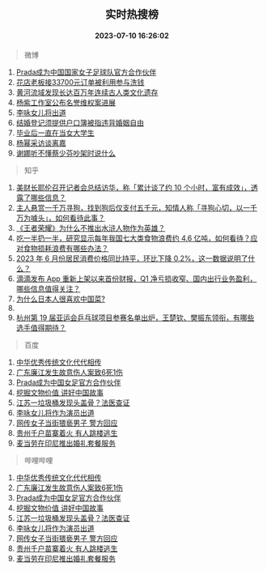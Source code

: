 <div align="center"><h2>实时热搜榜</h2><h4>2023-07-10 16:26:02</h4></div>

> 微博  

1. [Prada成为中国国家女子足球队官方合作伙伴](https://s.weibo.com/weibo?q=%23Prada%E6%88%90%E4%B8%BA%E4%B8%AD%E5%9B%BD%E5%9B%BD%E5%AE%B6%E5%A5%B3%E5%AD%90%E8%B6%B3%E7%90%83%E9%98%9F%E5%AE%98%E6%96%B9%E5%90%88%E4%BD%9C%E4%BC%99%E4%BC%B4%23&t=31&band_rank=1&Refer=top)<br />
2. [花店老板接33700元订单被利用参与洗钱](https://s.weibo.com/weibo?q=%23%E8%8A%B1%E5%BA%97%E8%80%81%E6%9D%BF%E6%8E%A533700%E5%85%83%E8%AE%A2%E5%8D%95%E8%A2%AB%E5%88%A9%E7%94%A8%E5%8F%82%E4%B8%8E%E6%B4%97%E9%92%B1%23&t=31&band_rank=2&Refer=top)<br />
3. [黄河流域发现长达百万年连续古人类文化遗存](https://s.weibo.com/weibo?q=%23%E9%BB%84%E6%B2%B3%E6%B5%81%E5%9F%9F%E5%8F%91%E7%8E%B0%E9%95%BF%E8%BE%BE%E7%99%BE%E4%B8%87%E5%B9%B4%E8%BF%9E%E7%BB%AD%E5%8F%A4%E4%BA%BA%E7%B1%BB%E6%96%87%E5%8C%96%E9%81%97%E5%AD%98%23&t=31&band_rank=3&Refer=top)<br />
4. [杨紫工作室公布名誉维权案进展](https://s.weibo.com/weibo?q=%23%E6%9D%A8%E7%B4%AB%E5%B7%A5%E4%BD%9C%E5%AE%A4%E5%85%AC%E5%B8%83%E5%90%8D%E8%AA%89%E7%BB%B4%E6%9D%83%E6%A1%88%E8%BF%9B%E5%B1%95%23&t=31&band_rank=4&Refer=top)<br />
5. [李咏女儿将出道](https://s.weibo.com/weibo?q=%E6%9D%8E%E5%92%8F%E5%A5%B3%E5%84%BF%E5%B0%86%E5%87%BA%E9%81%93&t=31&band_rank=5&Refer=top)<br />
6. [结婚登记须提供户口簿被指违背婚姻自由](https://s.weibo.com/weibo?q=%23%E7%BB%93%E5%A9%9A%E7%99%BB%E8%AE%B0%E9%A1%BB%E6%8F%90%E4%BE%9B%E6%88%B7%E5%8F%A3%E7%B0%BF%E8%A2%AB%E6%8C%87%E8%BF%9D%E8%83%8C%E5%A9%9A%E5%A7%BB%E8%87%AA%E7%94%B1%23&t=31&band_rank=6&Refer=top)<br />
7. [毕业后一直在当女大学生](https://s.weibo.com/weibo?q=%23%E6%AF%95%E4%B8%9A%E5%90%8E%E4%B8%80%E7%9B%B4%E5%9C%A8%E5%BD%93%E5%A5%B3%E5%A4%A7%E5%AD%A6%E7%94%9F%23&t=31&band_rank=7&Refer=top)<br />
8. [杨幂采访谈离嘉](https://s.weibo.com/weibo?q=%23%E6%9D%A8%E5%B9%82%E9%87%87%E8%AE%BF%E8%B0%88%E7%A6%BB%E5%98%89%23&t=31&band_rank=8&Refer=top)<br />
9. [谢娜听不懂蔡少芬吵架时说什么](https://s.weibo.com/weibo?q=%23%E8%B0%A2%E5%A8%9C%E5%90%AC%E4%B8%8D%E6%87%82%E8%94%A1%E5%B0%91%E8%8A%AC%E5%90%B5%E6%9E%B6%E6%97%B6%E8%AF%B4%E4%BB%80%E4%B9%88%23&t=31&band_rank=9&Refer=top)<br />

> 知乎  

1. [美财长耶伦召开记者会总结访华，称「累计谈了约 10 个小时，富有成效」，透露了哪些信息？](https://www.zhihu.com/question/611205658)<br />
2. [主人悬赏一千万寻狗，找到狗后仅支付五千元，知情人称「寻狗心切，以一千万为噱头」，如何看待此事？](https://www.zhihu.com/question/611291798)<br />
3. [《王者荣耀》为什么不推出水浒人物作为英雄？](https://www.zhihu.com/question/610339236)<br />
4. [吃一半扔一半，研究显示每年我国七大类食物浪费约 4.6 亿吨，如何看待？应对食物损耗浪费有哪些办法？](https://www.zhihu.com/question/610850189)<br />
5. [2023 年 6 月份居民消费价格同比持平，环比下降 0.2%，这一数据说明了什么？](https://www.zhihu.com/question/611291905)<br />
6. [滴滴发布 App 重新上架以来首份财报，Q1 净亏损收窄、国内出行业务盈利，哪些信息值得关注？](https://www.zhihu.com/question/611281492)<br />
7. [为什么日本人很喜欢中国菜?](https://www.zhihu.com/question/611148418)<br />
8. []()<br />
9. [杭州第 19 届亚运会乒乓球项目参赛名单出炉，王楚钦、樊振东领衔，有哪些选手值得期待？](https://www.zhihu.com/question/611305090)<br />

> 百度  

1. [中华优秀传统文化代代相传](https://www.baidu.com/s?wd=%E4%B8%AD%E5%8D%8E%E4%BC%98%E7%A7%80%E4%BC%A0%E7%BB%9F%E6%96%87%E5%8C%96%E4%BB%A3%E4%BB%A3%E7%9B%B8%E4%BC%A0&sa=fyb_news&rsv_dl=fyb_news)<br />
2. [广东廉江发生故意伤人案致6死1伤](https://www.baidu.com/s?wd=%E5%B9%BF%E4%B8%9C%E5%BB%89%E6%B1%9F%E5%8F%91%E7%94%9F%E6%95%85%E6%84%8F%E4%BC%A4%E4%BA%BA%E6%A1%88%E8%87%B46%E6%AD%BB1%E4%BC%A4&sa=fyb_news&rsv_dl=fyb_news)<br />
3. [Prada成为中国女足官方合作伙伴](https://www.baidu.com/s?wd=Prada%E6%88%90%E4%B8%BA%E4%B8%AD%E5%9B%BD%E5%A5%B3%E8%B6%B3%E5%AE%98%E6%96%B9%E5%90%88%E4%BD%9C%E4%BC%99%E4%BC%B4&sa=fyb_news&rsv_dl=fyb_news)<br />
4. [挖掘文物价值 讲好中国故事](https://www.baidu.com/s?wd=%E6%8C%96%E6%8E%98%E6%96%87%E7%89%A9%E4%BB%B7%E5%80%BC+%E8%AE%B2%E5%A5%BD%E4%B8%AD%E5%9B%BD%E6%95%85%E4%BA%8B&sa=fyb_news&rsv_dl=fyb_news)<br />
5. [江苏一垃圾桶发现头盖骨？法医查证](https://www.baidu.com/s?wd=%E6%B1%9F%E8%8B%8F%E4%B8%80%E5%9E%83%E5%9C%BE%E6%A1%B6%E5%8F%91%E7%8E%B0%E5%A4%B4%E7%9B%96%E9%AA%A8%EF%BC%9F%E6%B3%95%E5%8C%BB%E6%9F%A5%E8%AF%81&sa=fyb_news&rsv_dl=fyb_news)<br />
6. [李咏女儿将作为演员出道](https://www.baidu.com/s?wd=%E6%9D%8E%E5%92%8F%E5%A5%B3%E5%84%BF%E5%B0%86%E4%BD%9C%E4%B8%BA%E6%BC%94%E5%91%98%E5%87%BA%E9%81%93&sa=fyb_news&rsv_dl=fyb_news)<br />
7. [网传女子当街猥亵男子 警方回应](https://www.baidu.com/s?wd=%E7%BD%91%E4%BC%A0%E5%A5%B3%E5%AD%90%E5%BD%93%E8%A1%97%E7%8C%A5%E4%BA%B5%E7%94%B7%E5%AD%90+%E8%AD%A6%E6%96%B9%E5%9B%9E%E5%BA%94&sa=fyb_news&rsv_dl=fyb_news)<br />
8. [贵州千户苗寨着火 有人跳楼逃生](https://www.baidu.com/s?wd=%E8%B4%B5%E5%B7%9E%E5%8D%83%E6%88%B7%E8%8B%97%E5%AF%A8%E7%9D%80%E7%81%AB+%E6%9C%89%E4%BA%BA%E8%B7%B3%E6%A5%BC%E9%80%83%E7%94%9F&sa=fyb_news&rsv_dl=fyb_news)<br />
9. [麦当劳在印尼推出婚礼套餐服务](https://www.baidu.com/s?wd=%E9%BA%A6%E5%BD%93%E5%8A%B3%E5%9C%A8%E5%8D%B0%E5%B0%BC%E6%8E%A8%E5%87%BA%E5%A9%9A%E7%A4%BC%E5%A5%97%E9%A4%90%E6%9C%8D%E5%8A%A1&sa=fyb_news&rsv_dl=fyb_news)<br />

> 哔哩哔哩  

1. [中华优秀传统文化代代相传](https://www.baidu.com/s?wd=%E4%B8%AD%E5%8D%8E%E4%BC%98%E7%A7%80%E4%BC%A0%E7%BB%9F%E6%96%87%E5%8C%96%E4%BB%A3%E4%BB%A3%E7%9B%B8%E4%BC%A0&sa=fyb_news&rsv_dl=fyb_news)<br />
2. [广东廉江发生故意伤人案致6死1伤](https://www.baidu.com/s?wd=%E5%B9%BF%E4%B8%9C%E5%BB%89%E6%B1%9F%E5%8F%91%E7%94%9F%E6%95%85%E6%84%8F%E4%BC%A4%E4%BA%BA%E6%A1%88%E8%87%B46%E6%AD%BB1%E4%BC%A4&sa=fyb_news&rsv_dl=fyb_news)<br />
3. [Prada成为中国女足官方合作伙伴](https://www.baidu.com/s?wd=Prada%E6%88%90%E4%B8%BA%E4%B8%AD%E5%9B%BD%E5%A5%B3%E8%B6%B3%E5%AE%98%E6%96%B9%E5%90%88%E4%BD%9C%E4%BC%99%E4%BC%B4&sa=fyb_news&rsv_dl=fyb_news)<br />
4. [挖掘文物价值 讲好中国故事](https://www.baidu.com/s?wd=%E6%8C%96%E6%8E%98%E6%96%87%E7%89%A9%E4%BB%B7%E5%80%BC+%E8%AE%B2%E5%A5%BD%E4%B8%AD%E5%9B%BD%E6%95%85%E4%BA%8B&sa=fyb_news&rsv_dl=fyb_news)<br />
5. [江苏一垃圾桶发现头盖骨？法医查证](https://www.baidu.com/s?wd=%E6%B1%9F%E8%8B%8F%E4%B8%80%E5%9E%83%E5%9C%BE%E6%A1%B6%E5%8F%91%E7%8E%B0%E5%A4%B4%E7%9B%96%E9%AA%A8%EF%BC%9F%E6%B3%95%E5%8C%BB%E6%9F%A5%E8%AF%81&sa=fyb_news&rsv_dl=fyb_news)<br />
6. [李咏女儿将作为演员出道](https://www.baidu.com/s?wd=%E6%9D%8E%E5%92%8F%E5%A5%B3%E5%84%BF%E5%B0%86%E4%BD%9C%E4%B8%BA%E6%BC%94%E5%91%98%E5%87%BA%E9%81%93&sa=fyb_news&rsv_dl=fyb_news)<br />
7. [网传女子当街猥亵男子 警方回应](https://www.baidu.com/s?wd=%E7%BD%91%E4%BC%A0%E5%A5%B3%E5%AD%90%E5%BD%93%E8%A1%97%E7%8C%A5%E4%BA%B5%E7%94%B7%E5%AD%90+%E8%AD%A6%E6%96%B9%E5%9B%9E%E5%BA%94&sa=fyb_news&rsv_dl=fyb_news)<br />
8. [贵州千户苗寨着火 有人跳楼逃生](https://www.baidu.com/s?wd=%E8%B4%B5%E5%B7%9E%E5%8D%83%E6%88%B7%E8%8B%97%E5%AF%A8%E7%9D%80%E7%81%AB+%E6%9C%89%E4%BA%BA%E8%B7%B3%E6%A5%BC%E9%80%83%E7%94%9F&sa=fyb_news&rsv_dl=fyb_news)<br />
9. [麦当劳在印尼推出婚礼套餐服务](https://www.baidu.com/s?wd=%E9%BA%A6%E5%BD%93%E5%8A%B3%E5%9C%A8%E5%8D%B0%E5%B0%BC%E6%8E%A8%E5%87%BA%E5%A9%9A%E7%A4%BC%E5%A5%97%E9%A4%90%E6%9C%8D%E5%8A%A1&sa=fyb_news&rsv_dl=fyb_news)<br />
